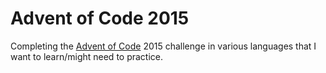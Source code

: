 # Advent of Code 2015
Completing the [Advent of Code](http://adventofcode.com/) 2015 challenge in
various languages that I want to learn/might need to practice.
